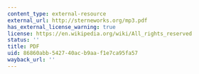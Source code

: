 ```yaml
---
content_type: external-resource
external_url: http://sterneworks.org/mp3.pdf
has_external_license_warning: true
license: https://en.wikipedia.org/wiki/All_rights_reserved
status: ''
title: PDF
uid: 86860abb-5427-40ac-b9aa-f1e7ca95fa57
wayback_url: ''
---
```

